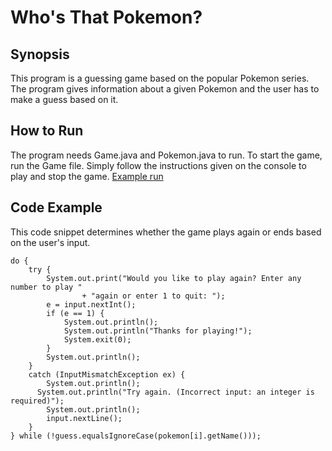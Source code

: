 # Who's That Pokemon?
## Synopsis
This program is a guessing game based on the popular Pokemon series. The program gives information about a given Pokemon and the user has to make a guess based on it.
## How to Run
The program needs Game.java and Pokemon.java to run. To start the game, run the Game file. Simply follow the instructions given on the console to play and stop the game.
[Example run](CodeRunning.png)
## Code Example
This code snippet determines whether the game plays again or ends based on the user's input.
```
do {
	try {
		System.out.print("Would you like to play again? Enter any number to play "
				+ "again or enter 1 to quit: ");
		e = input.nextInt();
		if (e == 1) {
			System.out.println();
			System.out.println("Thanks for playing!");
			System.exit(0);
		}
		System.out.println();
	}
	catch (InputMismatchException ex) {
		System.out.println();
	  System.out.println("Try again. (Incorrect input: an integer is required)");
		System.out.println();
		input.nextLine();
	}
} while (!guess.equalsIgnoreCase(pokemon[i].getName()));
```
